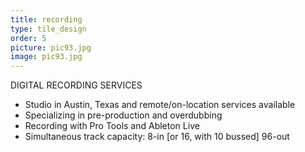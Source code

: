 ```yaml
---
title: recording
type: tile_design
order: 5
picture: pic93.jpg
image: pic93.jpg
---
```

DIGITAL RECORDING SERVICES<br>

* Studio in Austin, Texas and remote/on-location services available
* Specializing in pre-production and overdubbing
* Recording with Pro Tools and Ableton Live
* Simultaneous track capacity:  8-in [or 16, with 10 bussed] 96-out
